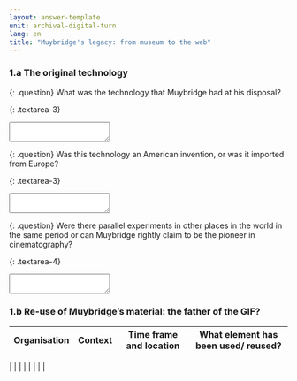 ```yaml
---
layout: answer-template
unit: archival-digital-turn
lang: en
title: "Muybridge's legacy: from museum to the web"
---
```

### 1.a The original technology

{: .question}
What was the technology that Muybridge had at his disposal?

{: .textarea-3}
<textarea></textarea>

{: .question}
Was this technology an American invention, or was it imported from Europe?

{: .textarea-3}
<textarea></textarea>

{: .question}
Were there parallel experiments in other places in the world in the same period or can Muybridge rightly claim to be the pioneer in cinematography?

{: .textarea-4}
<textarea></textarea>

### 1.b  Re-use of Muybridge’s material: the father of the GIF?

| Organisation | Context | Time frame and location | What element has been used/ reused?
| ------------ | ------- | ----------------------- | -----------------------------------
|
|
|
|
|
|
|
|

